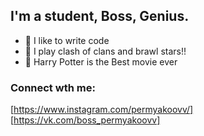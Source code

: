## I'm a student, Boss, Genius.
- 💪 I like to write code
- 🥅 I play clash of clans and brawl stars!!
- 🧙 Harry Potter is the Best movie ever

### Connect wth me:

[https://www.instagram.com/permyakoovv/]
[https://vk.com/boss_permyakoovv]

